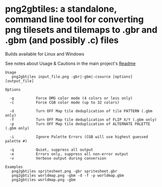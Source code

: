 png2gbtiles: a standalone, command line tool for converting png tilesets and tilemaps to .gbr and .gbm (and possibly .c) files
===========

Builds available for Linux and Windows

See notes about Usage & Cautions in the main project's [Readme](https://github.com/bbbbbr/gimp-tilemap-gb/blob/master/README.md)

```
Usage
   png2gbtiles input_file.png -gbr|-gbm|-csource [options] [output_file]

Options

  -g          Force DMG color mode (4 colors or less only)
  -c          Force CGB color mode (up to 32 colors)

  -d          Turn OFF Map tile deduplication of tile PATTERN (.gbm only)
  -f          Turn OFF Map tile deduplication of FLIP X/Y (.gbm only)
  -p          Turn OFF Map tile deduplication of ALTERNATE PALETTE (.gbm only)

  -i          Ignore Palette Errors (CGB will use highest guessed palette #)

  -q          Quiet, suppress all output
  -e          Errors only, suppress all non-error output
  -v          Verbose output during conversion

Examples
   png2gbtiles spritesheet.png -gbr spritesheet.gbr
   png2gbtiles worldmap.png -gbm -d -f -p worldmap.gbm
   png2gbtiles worldmap.png -gbm 
```
